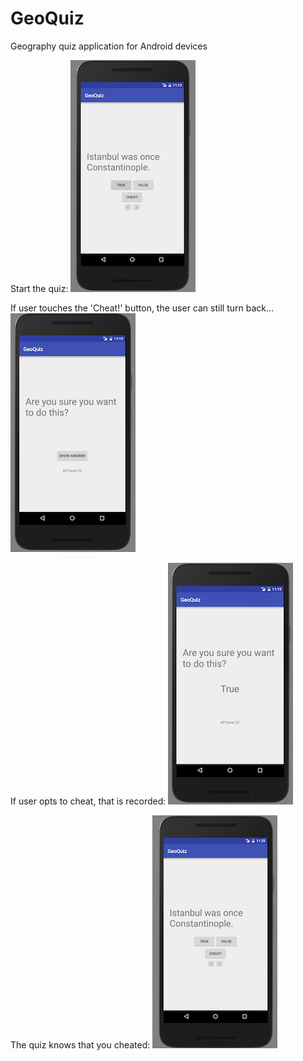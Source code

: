 # GeoQuiz
Geography quiz application for Android devices

Start the quiz:
![Main screen](https://github.com/yokuba/GeoQuiz/blob/master/imgs/main.png)

If user touches the 'Cheat!' button, the user can still turn back...
![Cheat screen](https://github.com/yokuba/GeoQuiz/blob/master/imgs/cheat_screen.png)

If user opts to cheat, that is recorded:
![Answer screen](https://github.com/yokuba/GeoQuiz/blob/master/imgs/cheat_answer.png)

The quiz knows that you cheated:
![Cheater screen](https://github.com/yokuba/GeoQuiz/blob/master/imgs/cheater.png)